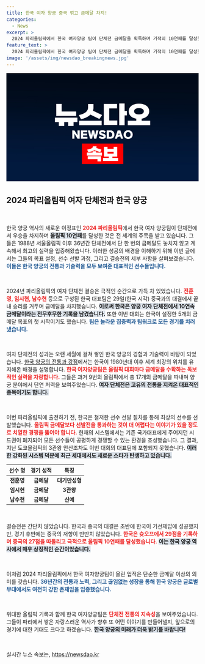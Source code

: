 ```yaml
---
title: 한국 여자 양궁 중국 꺾고 금메달 차지!
categories:
  - News
excerpt: >
  2024 파리올림픽에서 한국 여자양궁 팀이 단체전 금메달을 획득하며 기적의 10연패를 달성했습니다. 전훈영, 임시현, 남수현 선수는 중국을 꺾고, 36년간 이어온 전통을 이어갔습니다. 클릭해 이 역사적인 순간을 자세히 확인하세요!
feature_text: >
  2024 파리올림픽에서 한국 여자양궁 팀이 단체전 금메달을 획득하며 기적의 10연패를 달성했습니다. 전훈영, 임시현, 남수현 선수는 중국을 꺾고, 36년간 이어온 전통을 이어갔습니다. 클릭해 이 역사적인 순간을 자세히 확인하세요!
image: '/assets/img/newsdao_breakingnews.jpg'
---
```


<p><img src="/assets/img/newsdao_breakingnews.jpg" alt="firstkoreanews 속보" /></p>

<h2 data-ke-size="size26">2024 파리올림픽 여자 단체전과 한국 양궁</h2>

<p data-ke-size="size16">&nbsp;</p>

<p>한국 양궁 역사의 새로운 이정표인 <b><span style="color: #ee2323;">2024 파리올림픽</span></b>에서 한국 여자 양궁팀이 단체전에서 우승을 차지하며 <b><span style="background-color: #21538527;">올림픽 10연패</span></b>를 달성한 것은 전 세계의 주목을 받고 있습니다. 그들은 1988년 서울올림픽 이후 36년간 단체전에서 단 한 번의 금메달도 놓치지 않고 계속해서 최고의 실력을 입증해왔습니다. 이러한 성공의 배경을 이해하기 위해 이번 글에서는 그들의 목표 설정, 선수 선발 과정, 그리고 결승전의 세부 사항을 살펴보겠습니다. <b><span style="color: #1a5490;">이들은 한국 양궁의 전통과 기술력을 모두 보여준 대표적인 선수들입니다.</span></b></p>

<p data-ke-size="size16">&nbsp;</p>

<p>2024년 파리올림픽의 여자 단체전 결승은 극적인 순간으로 가득 차 있었습니다. <b><span style="color: #ee2323;">전훈영, 임시현, 남수현</span></b> 등으로 구성된 한국 대표팀은 29일(한국 시각) 중국과의 대결에서 끝내 승리를 거두며 금메달을 차지했습니다. <b><span style="background-color: #21538527;">이로써 한국은 양궁 여자 단체전에서 10연속 금메달이라는 전무후무한 기록을 남겼습니다.</span></b> 또한 이번 대회는 한국이 설정한 5개의 금메달 목표의 첫 시작이기도 했습니다. <b><span style="color: #1a5490;">팀은 놀라운 집중력과 팀워크로 모든 경기를 치러냈습니다.</span></b></p>

<p data-ke-size="size16">&nbsp;</p>

<p>여자 단체전의 성과는 오랜 세월에 걸쳐 쌓인 한국 양궁의 경험과 기술력이 바탕이 되었습니다. <a href="https://example.com">한국 양궁의 전통과 강점</a>에서는 한국이 1980년대 이후 세계 최강의 위치를 유지해온 배경을 설명합니다. <b><span style="color: #ee2323;">한국 여자양궁팀은 올림픽 대회마다 금메달을 수확하는 독보적인 실력을 자랑합니다.</span></b> 그들은 과거 9번의 올림픽에서 총 17개의 금메달을 따내며 양궁 분야에서 단연 저력을 보여주었습니다. <b><span style="background-color: #21538527;">여자 단체전은 고유의 전통을 지켜온 대표적인 종목이기도 합니다.</span></b></p>

<p data-ke-size="size16">&nbsp;</p>

<p>이번 파리올림픽에 출전하기 전, 한국은 철저한 선수 선발 절차를 통해 최상의 선수를 선발했습니다. <b><span style="color: #ee2323;">올림픽 금메달보다 선발전을 통과하는 것이 더 어렵다는 이야기가 있을 정도로 치열한 경쟁을 뚫어야 합니다.</span></b> 현재의 시스템에서는 기존 국가대표에게 주어지던 시드권이 폐지되어 모든 선수들이 공평하게 경쟁할 수 있는 환경을 조성했습니다. 그 결과, 지난 도쿄올림픽의 3관왕 안산조차도 이번 대회의 대표팀에 포함되지 못했습니다. <b><span style="background-color: #21538527;">이러한 강화된 시스템 덕분에 최근 세대에서도 새로운 스타가 탄생하고 있습니다.</span></b> </p>

<table style="width: 100%; border-collapse: collapse;">
<thead>
<tr>
<th style="text-align: center;"><b>선수 명</b></th>
<th style="text-align: center;"><b>경기 성적</b></th>
<th style="text-align: center;"><b>특징</b></th>
</tr>
</thead>
<tbody>
<tr>
<td style="text-align: center; height: 17px;"><b>전훈영</b></td>
<td style="text-align: center; height: 17px;"><b>금메달</b></td>
<td style="text-align: center; height: 17px;"><b>대기만성형</b></td>
</tr>
<tr>
<td style="text-align: center; height: 17px;"><b>임시현</b></td>
<td style="text-align: center; height: 17px;"><b>금메달</b></td>
<td style="text-align: center; height: 17px;"><b>3관왕</b></td>
</tr>
<tr>
<td style="text-align: center; height: 17px;"><b>남수현</b></td>
<td style="text-align: center; height: 17px;"><b>금메달</b></td>
<td style="text-align: center; height: 17px;"><b>신예</b></td>
</tr>
</tbody>
</table>

<p data-ke-size="size16">&nbsp;</p>

<p>결승전은 간단치 않았습니다. 한국과 중국의 대결은 초반에 한국이 기선제압에 성공했지만, 경기 후반에는 중국의 저항이 만만치 않았습니다. <b><span style="color: #ee2323;">한국은 슛오프에서 29점을 기록하며 중국의 27점을 따돌리고 극적으로 올림픽 10연패를 달성했습니다.</span></b> <b><span style="background-color: #21538527;">이는 한국 양궁 역사에서 매우 상징적인 순간이었습니다.</span></b> </p>

<p data-ke-size="size16">&nbsp;</p>

<p>이처럼 2024 파리올림픽에서 한국 여자양궁팀이 올린 업적은 단순한 금메달 이상의 의미를 갖습니다. <b><span style="color: #1a5490;">36년간의 전통과 노력, 그리고 끊임없는 성장을 통해 한국 양궁은 글로벌 무대에서도 여전히 강한 존재임을 입증했습니다.</span></b> </p>

<p data-ke-size="size16">&nbsp;</p>

<p>위대한 올림픽 기록과 함께 한국 여자양궁팀은 <b><span style="color: #ee2323;">단체전 전통의 지속성</span></b>을 보여주었습니다. 그들이 파리에서 쌓은 자랑스러운 역사가 향후 또 어떤 이야기를 만들어낼지, 앞으로의 경기에 대한 기대도 크다고 하겠습니다. <b><span style="background-color: #21538527;">한국 양궁의 미래가 더욱 밝기를 바랍니다!</span></b> </p>

<p data-ke-size="size16">&nbsp;</p>
실시간 뉴스 속보는, <a href="https://newsdao.kr" rel="dofollow">https://newsdao.kr</a>



